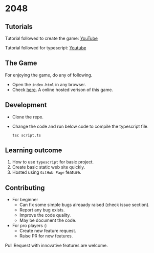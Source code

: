 # 2048

## Tutorials
Tutorial followed to create the game: [YouTube](https://www.youtube.com/watch?v=XM2n1gu4530)

Tutorial followed for typescript: [Youtube](https://www.youtube.com/watch?v=ahCwqrYpIuM)

## The Game

For enjoying the game, do any of following.
- Open the `index.html` in any browser.
- Check [here](https://himanshuhsn.github.io/2048/). A online hosted verison of this game.

## Development
- Clone the repo.
- Change the code and run below code to compile the typescript file.

    ```tsc script.ts```

## Learning outcome
1. How to use `typescript` for basic project.
1. Create basic static web site quickly.
1. Hosted using `GitHub Page` feature.

## Contributing
- For beginner
    - Can fix some simple bugs alreaady raised (check issue section).
    - Report any bug exists.
    - Improve the code quality.
    - May be document the code.
- For pro players :)
    - Create new feature request.
    - Raise PR for new features.

Pull Request with innovative features are welcome.